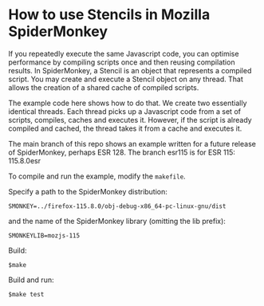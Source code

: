 # How to use Stencils in Mozilla SpiderMonkey

If you repeatedly execute the same Javascript code, you can optimise performance by compiling scripts once and then reusing compilation results.
In SpiderMonkey, a Stencil is an object that represents a compiled script. You may create and execute a Stencil object on any thread. That allows the creation of a shared cache of compiled scripts.

The example code here shows how to do that. We create two essentially identical threads. Each thread picks up a Javascript code from a set of scripts, compiles, caches and executes it. However, if the script is already compiled and cached, the thread takes it from a cache and executes it.

The main branch of this repo shows an example written for a future release of SpiderMonkey, perhaps ESR 128. The branch esr115 is for ESR 115: 115.8.0esr

To compile and run the example, modify the `makefile`.

Specify a path to the SpiderMonkey distribution:

```
SMONKEY=../firefox-115.8.0/obj-debug-x86_64-pc-linux-gnu/dist
```

and the name of the SpiderMonkey library (omitting the lib prefix):


```
SMONKEYLIB=mozjs-115
```

Build:

```
$make
```

Build and run:

```
$make test
```
